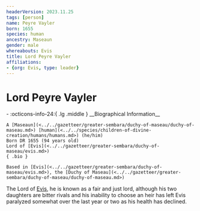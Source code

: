 ```yaml
---
headerVersion: 2023.11.25
tags: [person]
name: Peyre Vayler
born: 1655
species: human
ancestry: Maseaun
gender: male
whereabouts: Evis
title: Lord Peyre Vayler
affiliations:
- {org: Evis, type: leader}
---
```

# Lord Peyre Vayler
<div class="grid cards ext-narrow-margin ext-one-column" markdown>
- :octicons-info-24:{ .lg .middle } __Biographical Information__

    A [Maseaun](<../../gazetteer/greater-sembara/duchy-of-maseau/duchy-of-maseau.md>) [human](<../../species/children-of-divine-creation/humans/humans.md>) (he/him)  
    Born DR 1655 (94 years old)  
    Lord of [Evis](<../../gazetteer/greater-sembara/duchy-of-maseau/evis.md>)  
    { .bio }

    Based in [Evis](<../../gazetteer/greater-sembara/duchy-of-maseau/evis.md>), the [Duchy of Maseau](<../../gazetteer/greater-sembara/duchy-of-maseau/duchy-of-maseau.md>)
</div>


The Lord of [Evis](<../../gazetteer/greater-sembara/duchy-of-maseau/evis.md>), he is known as a fair and just lord, although his two daughters are bitter rivals and his inability to choose an heir has left Evis paralyzed somewhat over the last year or two as his health has declined.
